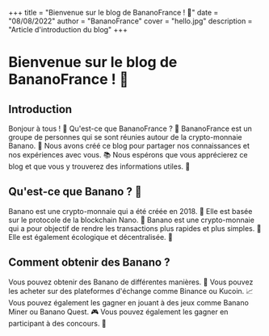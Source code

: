 +++
title = "Bienvenue sur le blog de BananoFrance ! 🍌"
date = "08/08/2022"
author = "BananoFrance"
cover = "hello.jpg"
description = "Article d'introduction du blog"
+++

# Bienvenue sur le blog de BananoFrance ! 🍌

## Introduction

Bonjour à tous ! 👋
Qu'est-ce que BananoFrance ? 🤔
BananoFrance est un groupe de personnes qui se sont réunies autour de la crypto-monnaie Banano. 🍌
Nous avons créé ce blog pour partager nos connaissances et nos expériences avec vous. 📚
Nous espérons que vous apprécierez ce blog et que vous y trouverez des informations utiles. 🤗

## Qu'est-ce que Banano ? 🍌

Banano est une crypto-monnaie qui a été créée en 2018. 📅
Elle est basée sur le protocole de la blockchain Nano. 📡
Banano est une crypto-monnaie qui a pour objectif de rendre les transactions plus rapides et plus simples. 🚀
Elle est également écologique et décentralisée. 🌳

## Comment obtenir des Banano ?

Vous pouvez obtenir des Banano de différentes manières. 🤔
Vous pouvez les acheter sur des plateformes d'échange comme Binance ou Kucoin. 📈
Vous pouvez également les gagner en jouant à des jeux comme Banano Miner ou Banano Quest. 🎮
Vous pouvez également les gagner en participant à des concours. 🎉

